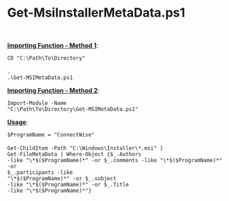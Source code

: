 <h1>Get-MsiInstallerMetaData.ps1</h1><br />

<b><ins>Importing Function - Method 1</ins></b>:<br />

<code>CD "C:\Path\To\Directory"</code><br /><br />
<code>. .\Get-MSIMetaData.ps1</code><br />

<b><ins>Importing Function - Method 2</ins></b>:<br />

<code>Import-Module -Name "C:\Path\To\Directory\Get-MSIMetaData.ps1"</code><br />

<b><ins>Usage</ins></b>:<br />

<code>$ProgramName = "ConnectWise"</code><br /><br />
<code>Get-ChildItem -Path "C:\Windows\Installer\\*.msi" | Get-FileMetaData | Where-Object {$_.Authors -like "\*$($ProgramName)\*" -or $_.comments -like "\*$($ProgramName)\*" -or $_.participants -like "\*$($ProgramName)\*" -or $_.subject -like "\*$($ProgramName)\*" -or $_.Title -like "\*$($ProgramName)\*"}</code><br />




